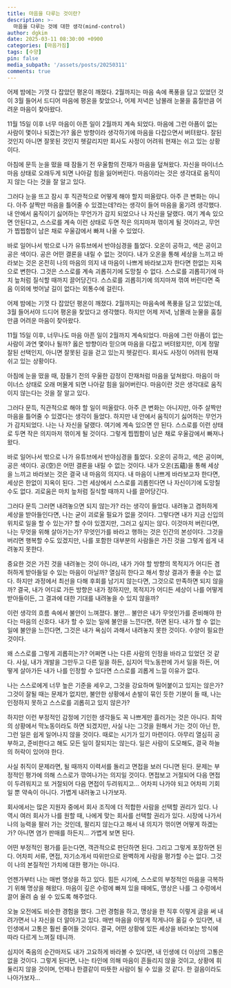 ```yaml
---
title: 마음을 다루는 것이란?
description: >-
  마음을 다루는 것에 대한 생각(mind-control)
author: dgkim
date: 2025-03-11 08:30:00 +0900
categories: [마음가짐]
tags: [수양]
pin: false
media_subpath: '/assets/posts/20250311'
comments: true
---
```

어제 밤에는 기껏 다 잡았던 평온이 깨졌다. 2월까지는 마음 속에 폭풍을 담고 있었던 것이 3월 들어서 드디어 마음에 평온을 찾았으나, 어제 저녁은 남몰래 눈물을 훔칠만큼 어려운 마음이 찾아왔다. 

11월 15일 이후 너무 마음이 아픈 일이 2월까지 계속 되었다. 마음에 그런 아픔이 없는 사람이 몇이나 되겠는가? 옳은 방향이라 생각하기에 마음을 다잡으면서 버텨왔다. 잘된 것인지 아니면 잘못된 것인지 헷갈리지만 회사도 사정이 어려워 현재는 쉬고 있는 상황이다.

아침에 문득 눈을 떴을 때 잠들기 전 우울함의 잔재가 마음을 덮쳐왔다. 자신을 마이너스 마음 상태로 오래두게 되면 나아갈 힘을 잃어버린다. 마음이라는 것은 생각대로 움직이지 않는 다는 것을 잘 알고 있다.

그러다 눈을 뜨고 잠시 후 직관적으로 어떻게 해야 할지 떠올랐다. 아주 큰 변화는 아니다. 아주 살짝만 마음을 틀어줄 수 있겠는데?라는 생각이 들어 마음을 옮기려 생각했다. 내 안에서 움직이기 싫어하는 무언가가 감지 되었으나 나 자신을 달랬다. 여기 계속 있으면 안된다고, 스스로를 계속 이런 상태로 두면 작은 의지마져 꺾이게 될 것이라고, 무언가 찝찝함이 남은 채로 우울감에서 빠져 나올 수 있었다. 

바로 일어나서 밖으로 나가 유튜브에서 반야심경을 틀었다. 오온이 공하고, 색은 공이고 공은 색이다. 공은 어떤 결론을 내릴 수 없는 것이다. 내가 오온을 통해 세상을 느끼고 바라보는 것은 온전히 나의 마음의 의지 내 마음이 나쁘게 바라보고자 한다면 한없는 지옥으로 변한다. 그것은 스스로를 계속 괴롭히기에 도망칠 수 없다. 스스로를 괴롭히기에 마치 늪처럼 질식할 때까지 끌어당긴다. 스스로를 괴롭히기에 의지마져 꺾여 버린다면 죽음 이외에 벗어날 길이 없다는 외통수에 걸린다. 



어제 밤에는 기껏 다 잡았던 평온이 깨졌다. 2월까지는 마음속에 폭풍을 담고 있었는데, 3월 들어서야 드디어 평온을 찾았다고 생각했다. 하지만 어제 저녁, 남몰래 눈물을 훔칠 만큼 어려운 마음이 찾아왔다.

11월 15일 이후, 너무나도 마음 아픈 일이 2월까지 계속되었다. 마음에 그런 아픔이 없는 사람이 과연 몇이나 될까? 옳은 방향이라 믿으며 마음을 다잡고 버텨왔지만, 이게 정말 잘된 선택인지, 아니면 잘못된 길을 걷고 있는지 헷갈린다. 회사도 사정이 어려워 현재 쉬고 있는 상황이다.

아침에 눈을 떴을 때, 잠들기 전의 우울한 감정이 잔재처럼 마음을 덮쳐왔다. 마음이 마이너스 상태로 오래 머물게 되면 나아갈 힘을 잃어버린다. 마음이란 것은 생각대로 움직이지 않는다는 것을 잘 알고 있다.

그러다 문득, 직관적으로 해야 할 일이 떠올랐다. 아주 큰 변화는 아니지만, 아주 살짝만 마음을 틀어줄 수 있겠다는 생각이 들었다. 하지만 내 안에서 움직이기 싫어하는 무언가가 감지되었다. 나는 나 자신을 달랬다. 여기에 계속 있으면 안 된다. 스스로를 이런 상태로 두면 작은 의지마저 꺾이게 될 것이다. 그렇게 찝찝함이 남은 채로 우울감에서 빠져나왔다.

바로 일어나서 밖으로 나가 유튜브에서 반야심경을 틀었다. 오온이 공하고, 색은 공이며, 공은 색이다. 공(空)은 어떤 결론을 내릴 수 없는 것이다. 내가 오온(五蘊)을 통해 세상을 느끼고 바라보는 것은 결국 내 마음의 의지다. 내 마음이 나쁘게 바라보고자 한다면, 세상은 한없이 지옥이 된다. 그런 세상에서 스스로를 괴롭힌다면 나 자신이기에 도망칠 수도 없다. 괴로움은 마치 늪처럼 질식할 때까지 나를 끌어당긴다.

그러다 문득 그러면 내려놓으면 되지 않는가? 라는 생각이 들었다. 내려놓고 겸허하게 세상을 받아들인다면, 나는 굳이 괴로울 필요가 없을 것이다. 그렇다면 내가 지금 신입의 위치로 일을 할 수 있는가? 할 수야 있겠지만, 그러고 싶지는 않다. 이것마저 버린다면, 나는 무엇을 위해 살아가는가? 무엇인가를 바라고 행하는 것은 인간의 본성이다. 그것을 버리면 행복할 수도 있겠지만, 나를 포함한 대부분의 사람들은 가진 것을 그렇게 쉽게 내려놓지 못한다.

중요한 것은 가진 것을 내려놓는 것이 아니라, 내가 가야 할 방향의 목적지가 어디든 겸허하게 받아들일 수 있는 마음이 아닐까? 열심히 한다고 해서 항상 결과가 좋을 수는 없다. 하지만 과정에서 최선을 다해 후회를 남기지 않는다면, 그것으로 만족하면 되지 않을까? 결국, 내가 어디로 가든 방향은 내가 정하지만, 목적지가 어디든 세상이 나를 어떻게 받아들이든, 그 결과에 대한 기대를 내려놓을 수 있지 않을까?

이런 생각의 흐름 속에서 불안이 느껴졌다. 불안... 불안은 내가 무엇인가를 준비해야 한다는 마음의 신호다. 내가 할 수 있는 일에 불안을 느낀다면, 하면 된다. 내가 할 수 없는 일에 불안을 느낀다면, 그것은 내가 욕심이 과해서 내려놓지 못한 것이다. 수양이 필요한 것이다.

왜 스스로를 그렇게 괴롭히는가? 어쩌면 나는 다른 사람의 인정을 바라고 있었던 것 같다. 사실, 내가 개발을 그만두고 다른 일을 하든, 심지어 막노동판에 가서 일을 하든, 어떻게 살아가든 내가 나를 인정할 수 있다면 스스로를 괴롭게 느낄 이유가 없다.

나는 스스로에게 너무 높은 기준을 세우고, 그것을 강요하며 밀어붙이고 있지는 않은가? 그것이 잘될 때는 문제가 없지만, 불안한 상황에서 손발이 묶인 듯한 기분이 들 때, 나는 인정하지 못하고 스스로를 괴롭히고 있지 않은가?

하지만 이런 부정적인 감정에 기인한 생각들도 꼭 나쁘게만 흘러가는 것은 아니다. 최악의 상황에서 막노동이라도 하면 되겠지만, 사실 나는 그것을 원해서 가는 것이 아닌 한, 그런 일은 쉽게 일어나지 않을 것이다. 때로는 시기가 있기 마련이다. 아무리 열심히 공부하고, 준비한다고 해도 모든 일이 잘되지는 않는다. 일은 사람이 도모해도, 결국 하늘의 허락이 있어야 한다.

사실 취직이 문제라면, 될 때까지 이력서를 돌리고 면접을 보러 다니면 된다. 문제는 부정적인 평가에 의해 스스로가 깎여나가는 의지일 것이다. 면접보고 거절되어 다음 면접이 두려워지고 또 거절되어 다음 면접이 두려워지고... 어차피 나가야 되고 어차피 기회일 뿐 약속이 아니다. 가볍게 내려놓고 나가보자. 

회사에서는 많은 지원자 중에서 회사 조직에 더 적합한 사람을 선택할 권리가 있다. 나 역시 여러 회사가 나를 원할 때, 나에게 맞는 회사를 선택할 권리가 있다. 시장에 나가서 나의 능력을 팔러 가는 것인데, 팔리지 않는다고 해서 내 의지가 꺾이면 어떻게 하겠는가? 아니면 염가 판매를 하든지… 가볍게 보면 된다.

어떤 부정적인 평가를 듣는다면, 객관적으로 판단하면 된다. 그리고 그렇게 포장하면 된다. 어차피 서류, 면접, 자기소개서 따위만으로 완벽하게 사람을 평가할 수는 없다. 그것이 나의 본질적인 가치에 대한 평가는 아니다.

언젠가부터 나는 매번 명상을 하고 있다. 힘든 시기에, 스스로의 부정적인 마음을 극복하기 위해 명상을 해왔다. 마음이 깊은 수렁에 빠져 있을 때에도, 명상은 나를 그 수렁에서 끌어 올려 숨 쉴 수 있도록 해주었다.

오늘 오전에도 비슷한 경험을 했다. 그런 경험을 하고, 명상을 한 직후 이렇게 글을 써 내려가면서 나 자신을 더 알아가고 있다. 매번 마음을 이렇게 작게나마 옮길 수 있다면, 내 인생에서 고통은 훨씬 줄어들 것이다. 결국, 어떤 상황에 있든 세상을 바라보는 방식에 따라 다르게 느껴질 테니까.

심지어 죽음의 순간마저도 내가 고요하게 바라볼 수 있다면, 내 인생에 더 이상의 고통은 없을 것이다. 그렇게 된다면, 나는 타인에 의해 마음이 흔들리지 않을 것이고, 상황에 휘둘리지 않을 것이며, 언제나 한결같이 따뜻한 사람이 될 수 있을 것 같다. 한 걸음이라도 나아가보자...